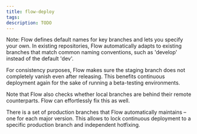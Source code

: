 ```yaml
---
title: flow-deploy
tags:
description: TODO
---
```


Note: Flow defines default names for key branches and lets you specify your own. In existing repositories, Flow automatically adapts to existing branches that match common naming conventions, such as 'develop' instead of the default 'dev'.

For consistency purposes, Flow makes sure the staging branch does not completely vanish even after releasing. This benefits continuous deployment again for the sake of running a beta-testing environments.

Note that Flow also checks whether local branches are behind their remote counterparts. Flow can effortlessly fix this as well.

There is a set of production branches that Flow automatically maintains – one for each major version. This allows to lock continuous deployment to a specific production branch and independent hotfixing.
